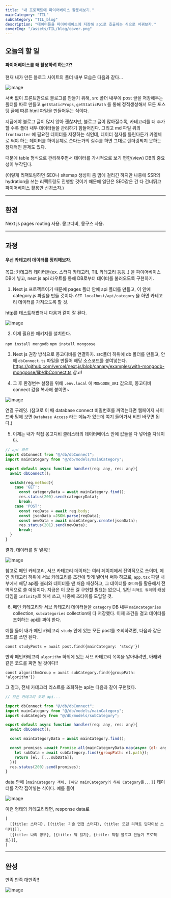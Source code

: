 ```yaml
---
title: "내 프로젝트에 파이어베이스 활용해보기."
mainCategory: "TIL"
subCategory: "TIL_blog"
description: "데이터들을 파이어베이스에 저장해 api로 호출하는 식으로 바꿔보자."
coverImg: "/assets/TIL/blog/cover.png"
---
```


## 오늘의 할 일

#### 파이어베이스를 왜 활용하려 하는가?

현재 내가 만든 블로그 사이트의 폴더 내부 모습은 다음과 같다...

![image](/assets/TIL/blog/2_1.png)

서버 없이 프론트만으로 블로그를 만들기 위해, src 폴더 내부에 post 글을 저장해두는 폴더를 따로 만들고 `getStaticProps`, `getStaticPath` 를 통해 정적생성해서 모든 포스팅 글에 따른 html 파일을 만들어두는 식이다.

지금에야 블로그 글이 많지 않아 괜찮지만, 블로그 글이 많아질수록, 카테고리를 더 추가할 수록 폴더 내부 데이터들을 관리하기 힘들어진다. 그리고 md 파일 위의 `frontmatter` 에 필요한 데이터를 저장하는 식인데, 데이터 철자를 틀린다든가 카멜체로 써야 하는 데이터를 하이픈체로 쓴다든가의 실수를 하면 그대로 렌더링되지 못하는 잠재적인 문제도 있다.

때문에 table 형식으로 관리해주면서 데이터를 가시적으로 보기 편한(view) DB의 중요성이 부각된다.

(이렇게 리팩토링하면 SEO나 sitemap 생성이 좀 맘에 걸리긴 하지만 나중에 SSR의 hydration을 쓰는 리팩토링도 진행할 것이기 때문에 일단은 SEO같은 건 다 건너뛰고 파이어베이스 활용만 신경쓰자.)

***

## 환경

Next js pages routing 사용.
몽고디비, 몽구스 사용.

***

## 과정

#### 우선 카테고리 데이터를 정리해보자.

목표: 카테고리 데이터들(ex. 스터디 카테고리, TIL 카테고리 등등..) 을 파이어베이스 DB에 넣고, next js api 라우트를 통해 DB로부터 데이터를 불러오도록 구현하기.

1. Next js 프로젝트이기 때문에 pages 폴더 안에 api 폴더를 만들고, 이 안에 category.js 파일을 만들 것이다. `GET localhost/api/category` 을 하면 카테고리 데이터를 가져오도록 할 것.

http를 테스트해봤더니 다음과 같이 잘 된다.

![image](/assets/TIL/blog/2_2.png)

2. 이제 필요한 패키지를 설치한다.

`npm install mongodb`
`npm install mongoose`

3. Next js 권장 방식으로 몽고디비를 연결하자. src폴더 하위에 db 폴더를 만들고, 안에 `dbConnect.ts`  파일을 만들어 해당 소스코드를 붙여넣는다. https://github.com/vercel/next.js/blob/canary/examples/with-mongodb-mongoose/lib/dbConnect.ts 참고!

4. 그 후 환경변수 설정을 위해 `.env.local` 에 `MONGODB_URI` 값으로, 몽고디비 connect 값을 복사해 붙이면~

![image](/assets/TIL/blog/2_3.png)

연결 구레잇.
(참고로 이 때 database connect 비밀번호를 까먹는다면 웹페이지 사이드바 밑에 보면 `Database Access` 라는 메뉴가 있는데 여기 들어가서 비번 바꾸면 된다.)

5. 이제는 내가 직접 몽고디비 클러스터의 데이터베이스 안에 값들을 다 넣어줄 차례이다. 

```js
// api 코드
import dbConnect from "@/db/dbConnect";
import mainCategory from "@/db/models/mainCategory";

export default async function handler(req: any, res: any){
  await dbConnect();

  switch(req.method){
    case 'GET':
      const categoryData = await mainCategory.find();
      res.status(200).send(categoryData);
      break;
    case 'POST':
      const reqData = await req.body;
      const jsonData =JSON.parse(reqData);
      const newData = await mainCategory.create(jsonData);
      res.status(201).send(newData);
      break;
  }
}
```

결과. 데이터를 잘 넣음!!

![image](/assets/TIL/blog/2_4.png)

참고로 메인 카테고리, 서브 카테고리 데이터는 여러 페이지에서 전역적으로 쓰이며, 메인 카테고리 하위에 서브 카테고리를 조건에 맞게 넣어서 써야 하므로, `app.tsx` 파일 내부에서 해당 api를 불러와 데이터를 맨 처음 패칭하고, 그 데이터를 `조타이`를 활용해서 전역적으로 쓸 예정이다. 지금은 이 모든 걸 구현할 필요는 없으니, 일단 `리액트 쿼리`의 캐싱 타임을 `infinity`로 해서 쓰고, 나중에 조타이를 도입할 것.

6. 메인 카테고리와 서브 카테고리 데이터들을 `category` DB 내부 `maincategories` collection, `subcategories` collection에 다 저장했다. 이제 조건을 걸고 데이터를 조회하는 api를 짜야 한다.

예를 들어 내가 메인 카테고리 `study` 안에 있는 모든 post를 조회하려면, 다음과 같은 코드를 쓰면 된다.

`const studyPosts = await post.find({mainCategory: 'study'})` 

만약 메인카테고리 `algorithm` 하위에 있는 서브 카테고리 목록을 알아내려면, 아래와 같은 코드를 짜면 될 것이다!! 

`const algorithmGroup = await subCategory.find({groupPath: 'algorithm'})`

그 결과, 전체 카테고리 리스트를 조회하는 api는 다음과 같이 구현했다.

```js
// 모든 카테고리 조회 api...

import dbConnect from "@/db/dbConnect";
import mainCategory from "@/db/models/mainCategory";
import subCategory from "@/db/models/subCategory";

export default async function handler(req: any, res: any){
  await dbConnect();

  const mainCategoryData = await mainCategory.find();

  const promises =await Promise.all(mainCategoryData.map(async (el: any)=>{
    let subData = await subCategory.find({groupPath: el.path});
    return [el, [...subData]];
  }))
  res.status(200).send(promises);
}
```

data 안에 `[mainCategory 객체, [해당 mainCategory의 하위 Category들...]]` 데이터를 각각 집어넣는 식이다. 예를 들어

![image](/assets/TIL/blog/2_5.png) 

이런 형태의 카테고리라면, response data로

```
[
  [{title: 스터디}, [{title: 기술 면접 스터디}, {title: 모던 리액트 딥다이브 스터디}]],
  [{title: 나의 공부}, [{title: 책 읽기}, {title: 직접 블로그 만들기 프로젝트}]],
]
```

***

## 완성

만족 만족 대만족!!

![image](/assets/TIL/blog/1_6.png)
